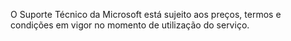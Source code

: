 <Token xmlns:xlink="http://www.w3.org/1999/xlink">O Suporte Técnico da Microsoft está sujeito aos preços, termos e condições em vigor no momento de utilização do serviço.</Token>

<!--HONumber=Jun16_HO4-->


